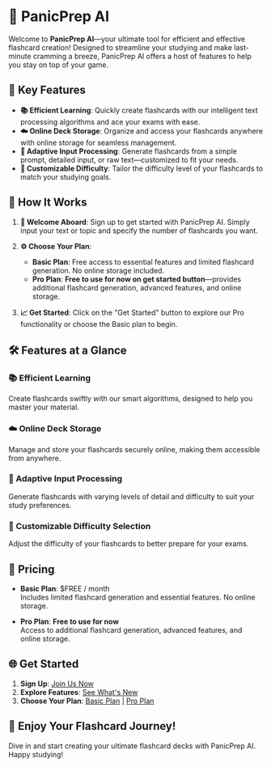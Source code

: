 # 🚀 PanicPrep AI

Welcome to **PanicPrep AI**—your ultimate tool for efficient and effective flashcard creation! Designed to streamline your studying and make last-minute cramming a breeze, PanicPrep AI offers a host of features to help you stay on top of your game.

## 🌟 Key Features

- **📚 Efficient Learning**: Quickly create flashcards with our intelligent text processing algorithms and ace your exams with ease.
- **☁️ Online Deck Storage**: Organize and access your flashcards anywhere with online storage for seamless management.
- **🔄 Adaptive Input Processing**: Generate flashcards from a simple prompt, detailed input, or raw text—customized to fit your needs.
- **🎯 Customizable Difficulty**: Tailor the difficulty level of your flashcards to match your studying goals.

## 🎯 How It Works

1. **👋 Welcome Aboard**: Sign up to get started with PanicPrep AI. Simply input your text or topic and specify the number of flashcards you want.
2. **⚙️ Choose Your Plan**: 
   - **Basic Plan**: Free access to essential features and limited flashcard generation. No online storage included.
   - **Pro Plan**: **Free to use for now on get started button**—provides additional flashcard generation, advanced features, and online storage.

3. **📈 Get Started**: Click on the "Get Started" button to explore our Pro functionality or choose the Basic plan to begin.

## 🛠️ Features at a Glance

### 📚 Efficient Learning
Create flashcards swiftly with our smart algorithms, designed to help you master your material.

### ☁️ Online Deck Storage
Manage and store your flashcards securely online, making them accessible from anywhere.

### 🔄 Adaptive Input Processing
Generate flashcards with varying levels of detail and difficulty to suit your study preferences.

### 🎯 Customizable Difficulty Selection
Adjust the difficulty of your flashcards to better prepare for your exams.

## 💸 Pricing

- **Basic Plan**: $FREE / month  
  Includes limited flashcard generation and essential features. No online storage.

- **Pro Plan**: **Free to use for now**  
  Access to additional flashcard generation, advanced features, and online storage.

## 🌐 Get Started

1. **Sign Up**: [Join Us Now](#)
2. **Explore Features**: [See What's New](#)
3. **Choose Your Plan**: [Basic Plan](#) | [Pro Plan](#)

## 🌟 Enjoy Your Flashcard Journey!

Dive in and start creating your ultimate flashcard decks with PanicPrep AI. Happy studying!
